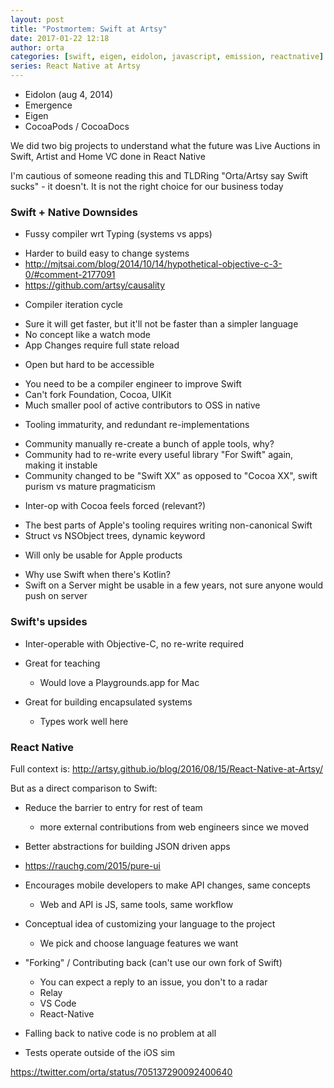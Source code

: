 ```yaml
---
layout: post
title: "Postmortem: Swift at Artsy"
date: 2017-01-22 12:18
author: orta
categories: [swift, eigen, eidolon, javascript, emission, reactnative]
series: React Native at Artsy
---
```


* Eidolon (aug 4, 2014)
* Emergence
* Eigen
* CocoaPods / CocoaDocs

<!-- more -->

We did two big projects to understand what the future was Live Auctions in Swift, Artist and Home VC done in React Native

I'm cautious of someone reading this and TLDRing "Orta/Artsy say Swift sucks" - it doesn't. It is not the right choice
for our business today

### Swift + Native Downsides

* Fussy compiler wrt Typing (systems vs apps)
 - Harder to build easy to change systems
 - http://mjtsai.com/blog/2014/10/14/hypothetical-objective-c-3-0/#comment-2177091
 - https://github.com/artsy/causality

* Compiler iteration cycle
 - Sure it will get faster, but it'll not be faster than a simpler language
 - No concept like a watch mode
 - App Changes require full state reload

* Open but hard to be accessible
 - You need to be a compiler engineer to improve Swift
 - Can't fork Foundation, Cocoa, UIKit
 - Much smaller pool of active contributors to OSS in native

* Tooling immaturity, and redundant re-implementations
 - Community manually re-create a bunch of apple tools, why?
 - Community had to re-write every useful library "For Swift" again, making it instable
 - Community changed to be "Swift XX" as opposed to "Cocoa XX", swift purism vs mature pragmaticism

* Inter-op with Cocoa feels forced (relevant?)
 - The best parts of Apple's tooling requires writing non-canonical Swift
 - Struct vs NSObject trees, dynamic keyword

* Will only be usable for Apple products
 - Why use Swift when there's Kotlin?
 - Swift on a Server might be usable in a few years, not sure anyone would push on server  
 

### Swift's upsides

* Inter-operable with Objective-C, no re-write required
* Great for teaching
  - Would love a Playgrounds.app for Mac

* Great for building encapsulated systems
  - Types work well here

### React Native

Full context is: http://artsy.github.io/blog/2016/08/15/React-Native-at-Artsy/

But as a direct comparison to Swift:

* Reduce the barrier to entry for rest of team
  - more external contributions from web engineers since we moved

* Better abstractions for building JSON driven apps
 - https://rauchg.com/2015/pure-ui

* Encourages mobile developers to make API changes, same concepts
  - Web and API is JS, same tools, same workflow

* Conceptual idea of customizing your language to the project
  - We pick and choose language features we want

* "Forking" / Contributing back (can't use our own fork of Swift)
  - You can expect a reply to an issue, you don't to a radar
  - Relay
  - VS Code
  - React-Native

* Falling back to native code is no problem at all

* Tests operate outside of the iOS sim

https://twitter.com/orta/status/705137290092400640
